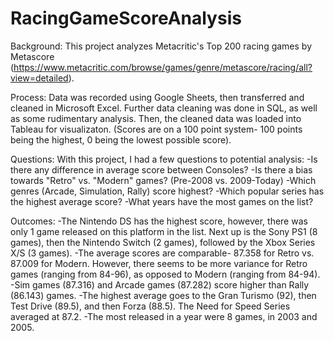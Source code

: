 # RacingGameScoreAnalysis

Background:
This project analyzes Metacritic's Top 200 racing games by Metascore (https://www.metacritic.com/browse/games/genre/metascore/racing/all?view=detailed).

Process:
Data was recorded using Google Sheets, then transferred and cleaned in Microsoft Excel. Further data cleaning was done in SQL, as well as some rudimentary analysis. Then, the cleaned data was loaded into Tableau for visualizaton.
(Scores are on a 100 point system- 100 points being the highest, 0 being the lowest possible score).

Questions:
With this project, I had a few questions to potential analysis:
-Is there any difference in average score between Consoles?
-Is there a bias towards "Retro" vs. "Modern" games? (Pre-2008 vs. 2009-Today)
-Which genres (Arcade, Simulation, Rally) score highest? 
-Which popular series has the highest average score?
-What years have the most games on the list?

Outcomes:
-The Nintendo DS has the highest score, however, there was only 1 game released on this platform in the list. Next up is the Sony PS1 (8 games), then the Nintendo Switch (2 games), followed by the Xbox Series X/S (3 games).
-The average scores are comparable- 87.358 for Retro vs. 87.009 for Modern. However, there seems to be more variance for Retro games (ranging from 84-96), as opposed to Modern (ranging from 84-94).
-Sim games (87.316) and Arcade games (87.282) score higher than Rally (86.143) games. 
-The highest average goes to the Gran Turismo (92), then Test Drive (89.5), and then Forza (88.5). The Need for Speed Series averaged at 87.2.
-The most released in a year were 8 games, in 2003 and 2005.
